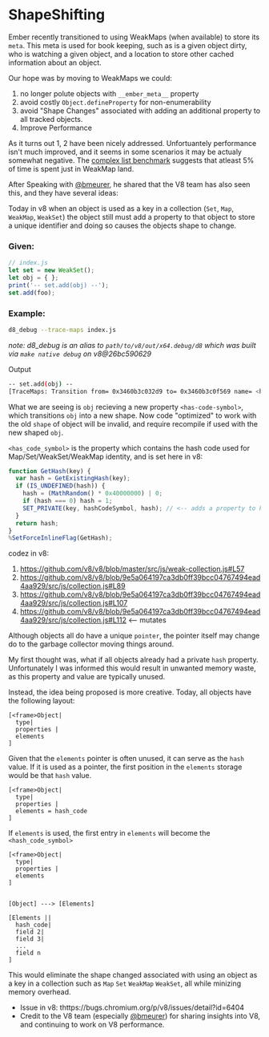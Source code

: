 # ShapeShifting

Ember recently transitioned to using WeakMaps (when available) to store its
`meta`. This meta is used for book keeping, such as is a given object dirty,
who is watching a given object, and a location to store other cached
information about an object.

Our hope was by moving to WeakMaps we could:

1. no longer polute objects with `__ember_meta__` property
2. avoid costly `Object.defineProperty` for non-enumerability
3. avoid "Shape Changes" associated with adding an additional property to all
   tracked objects.
4. Improve Performance

As it turns out 1, 2 have been nicely addressed. Unfortuantely performance
isn't much improved, and it seems in some scenarios it may be actualy somewhat
negative. The [complex list
benchmark](https://github.com/eviltrout/ember-performance/tree/master/benchmarks/render-complex-list)
suggests that atleast 5% of time is spent just in WeakMap land.

After Speaking with [@bmeurer](https://twitter.com/bmeurer), he shared that the
V8 team has also seen this, and they have several ideas:

Today in v8 when an object is used as a key in a collection (`Set`, `Map`,
`WeakMap`, `WeakSet`) the object still must add a property to that object to
store a unique identifier and doing so causes the objects shape to change.

### Given:
```js
// index.js
let set = new WeakSet();
let obj = { };
print('-- set.add(obj) --');
set.add(foo);
```

### Example:

```sh
d8_debug --trace-maps index.js
```
*note: d8_debug is an alias to `path/to/v8/out/x64.debug/d8` which was built via `make native debug` on v8@26bc590629*

Output
```sh
-- set.add(obj) --
[TraceMaps: Transition from= 0x3460b3c032d9 to= 0x3460b3c0f569 name= <hash_code_symbol> ]
```

What we are seeing is `obj` recieving a new property `<has-code-symbol>`, which
transitions `obj` into a new shape. Now code "optimized" to work with the old
`shape` of object will be invalid, and require recompile if used with the new shaped `obj`.


`<has_code_symbol>` is the property which contains the hash code used for
Map/Set/WeakSet/WeakMap identity, and is set here in v8:

```js
function GetHash(key) {
  var hash = GetExistingHash(key);
  if (IS_UNDEFINED(hash)) {
    hash = (MathRandom() * 0x40000000) | 0;
    if (hash === 0) hash = 1;
    SET_PRIVATE(key, hashCodeSymbol, hash); // <-- adds a property to key (our object)
  }
  return hash;
}
%SetForceInlineFlag(GetHash);
```

codez in v8:

1. https://github.com/v8/v8/blob/master/src/js/weak-collection.js#L57
2. https://github.com/v8/v8/blob/9e5a064197ca3db0ff39bcc04767494ead4aa929/src/js/collection.js#L89
3. https://github.com/v8/v8/blob/9e5a064197ca3db0ff39bcc04767494ead4aa929/src/js/collection.js#L107
4. https://github.com/v8/v8/blob/9e5a064197ca3db0ff39bcc04767494ead4aa929/src/js/collection.js#L112 <-- mutates

Although objects all do have a unique `pointer`, the pointer itself
may change do to the garbage collector moving things around.

My first thought was, what if all objects already had a private `hash`
property. Unfortunately I was informed this would result in unwanted memory
waste, as this property and value are typically unused.

Instead, the idea being proposed is more creative. Today, all objects have the following layout:

```nomnoml
[<frame>Object|
  type|
  properties |
  elements
]
```

Given that the `elements` pointer is often unused, it can serve as the `hash`
value. If it is used as a pointer, the first position in the `elements` storage
would be that `hash` value.

```nomnoml
[<frame>Object|
  type|
  properties |
  elements = hash_code
]
```

If `elements` is used, the first entry in `elements` will become the `<hash_code_symbol>`

```nomnoml
[<frame>Object|
  type|
  properties |
  elements
]


[Object] ---> [Elements]

[Elements ||
  hash_code|
  field 2|
  field 3|
  ...
  field n
]
```

This would eliminate  the shape changed associated with using an object as a
key in a collection such as `Map` `Set` `WeakMap` `WeakSet`, all while minizing
memory overhead.

* Issue in v8: thttps://bugs.chromium.org/p/v8/issues/detail?id=6404
* Credit to the V8 team (especially [@bmeurer](https://twitter.com/bmeurer)) for
sharing insights into V8, and continuing to work on V8 performance.

